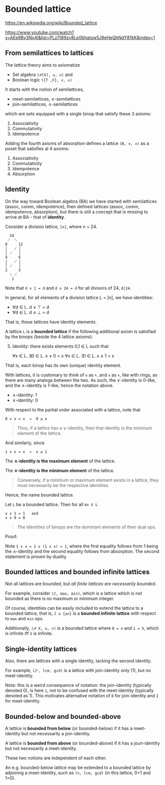 # Bounded lattice

https://en.wikipedia.org/wiki/Bounded_lattice

https://www.youtube.com/watch?v=AEe9Bv3Nx4I&list=PLz7t89zv8Lp0bhatsw5J9eHeQhNdY81kK&index=1

## From semilattices to lattices

The lattice theory aims to axiomatize
- Set algebra `(𝒫(X), ∪, ∩)` and 
- Boolean logic `({T ,F}, ∨, ∧)`

It starts with the notion of semilattices,
- meet-semilattices, ∨-semilattices
- join-semilattices, ∧-semilattices

which are sets equipped with a single binop that satisfy these 3 axioms:
1. Associativity
2. Commutativity
3. Idempotence

Adding the fourth axioms of absorption defines a lattice `(B, ∨, ∧)` as a poset that satisfies al 4 axioms:
1. Associativity
2. Commutativity
3. Idempotence
4. Absorption

## Identity

On the way toward Boolean algebra (BA) we have started with semilattices (assoc, comm, idempotence), then defined lattices (assoc, comm, idempotence, absorption), but there is still a concept that is missing to arrive at BA - that of **identity**.

Consider a division lattice, `[n]`, where n = 24.

```
  24
 ⟋  ⟍
8     12
│   ⟋ │
│ ⟋   │
4     6
│   ⟋ │
│ ⟋   │
2     3
  ⟍ ⟋
   1
```

Note that `d ∨ 1 = d` and `d ∧ 24 = d` for all divisors of 24, `d|24`.

In general, for all elements of a division lattice L = [n], we have identities:
- ∀d ∈ L. d ∨ ⊤ = d
- ∀d ∈ L. d ∧ ⊥ = d

That is, these lattices have identity elements.


A lattice `L` is a **bounded lattice** if the following additional axiom is satisfied by the binops (beside the 4 lattice axioms):

5. *Identity*: there exists elements 0,1 ∈ L such that

    ∀x ∈ L. ∃0 ∈ L. x ∨ 0 = x
    ∀x ∈ L. ∃1 ∈ L. x ∧ 1 = x

That is, each binop has its own (unique) identity element.

With lattices, it is customary to think of `∨` as `+`, and `∧` as `×`, like with rings, as there are many analogs between the two. As such, the ∨-identity is 0-like, and the ∧-identity is 1-like, hence the notation above.
- ∧-identity: 1
- ∨-identity: 0

With respect to the partial order associated with a lattice, note that

    0 ∨ x = x  ⇔  0 ≤ x

>Thus, if a lattice has a ∨-identity, then that identity is the *minimum* element of the lattice.

And similarly, since

    1 ∧ x = x  ⇔  x ≥ 1

The __∧-identity is the maximum element__ of the lattice.

The __∨-identity is the minimum element__ of the lattice.

>Conversely, if a minimum or maximum element exists in a lattice, they must necessarily be the respective identities.

Hence, the name bounded lattice.


Let `L` be a bounded lattice. Then for all `∀x ∈ L`

    x ∨ 1 = 1   and
    x ∧ 0 = 0

>The identities of binops are the dominant elements of their dual ops.


Proof:

Note `1 ∨ x = 1 ∨ (1 ∧ x) = 1`, where the first equality follows from 1 being the ∧-identity and the second equality follows from absorption. The second statement is proven by duality.

## Bounded lattices and bounded infinite lattices

Not all lattices are bounded, but *all finite lattices are necessarily bounded*.

For example, consider `(ℤ, max, min)`, which is a lattice which is not bounded as there is no maximum or minimum integer.

Of course, identities can be easily included to extend the lattice to a bounded lattice, that is, `ℤ ∪ {±∞}` is a **bounded infinite lattice** with respect to `max` and `min` ops.

Additionally, `(𝒫 X, ∪, ∩)` is a bounded lattice where `0 = ∅` and `1 = X`, which is infinite iff `X` is infinite.

## Single-identity lattices

Also, there are lattices with a single identity, lacking the second identity.

For example, `(ℤᐩ, lcm, gcd)` is a lattice with join-identity only (1), but no meet-identity.

Note: this is a weird consequence of notation: the join-identity (typically denoted 0), is here `1`, not to be confused with the meet-identity (typically denoted as 1). This motivates alternative notation of `O` for join-identity and `I` for meet-identity.

## Bounded-below and bounded-above

A lattice is **bounded from below** (or bounded-below) if it has a meet-identity but not necessarily a join-identity.

A lattice is **bounded from above** (or bounded-above) if it has a joun-identity but not necessarily a meet-identity.

These two notions are independent of each other.

An e.g. bounded-below lattice may be extended to a bounded lattice by adjoining a meet-identity, such as `(ℕ, lcm, gcd)` (in this lattice, 0=1 and 1=0).
